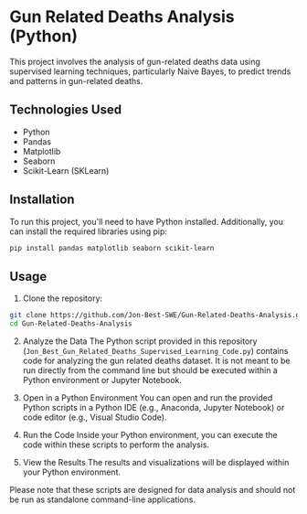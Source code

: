 # Gun Related Deaths Analysis (Python)
This project involves the analysis of gun-related deaths data using supervised learning techniques, particularly Naive Bayes, to predict trends and patterns in gun-related deaths.

## Technologies Used
- Python
- Pandas
- Matplotlib
- Seaborn
- Scikit-Learn (SKLearn)

## Installation
To run this project, you'll need to have Python installed. Additionally, you can install the required libraries using pip:

```bash
pip install pandas matplotlib seaborn scikit-learn
```

## Usage
1. Clone the repository:
```bash
git clone https://github.com/Jon-Best-SWE/Gun-Related-Deaths-Analysis.git
cd Gun-Related-Deaths-Analysis
```

2. Analyze the Data
The Python script provided in this repository (`Jon_Best_Gun_Related_Deaths_Supervised_Learning_Code.py`) contains code for analyzing the gun related deaths dataset. It is not meant to be run directly from the command line but should be executed within a Python environment or Jupyter Notebook.

3. Open in a Python Environment
You can open and run the provided Python scripts in a Python IDE (e.g., Anaconda, Jupyter Notebook) or code editor (e.g., Visual Studio Code).

4. Run the Code
Inside your Python environment, you can execute the code within these scripts to perform the analysis.

5. View the Results
The results and visualizations will be displayed within your Python environment.

Please note that these scripts are designed for data analysis and should not be run as standalone command-line applications.
